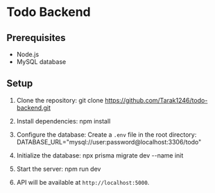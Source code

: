 # Todo Backend

## Prerequisites

- Node.js
- MySQL database

## Setup

1. Clone the repository:
git clone https://github.com/Tarak1246/todo-backend.git

2. Install dependencies:
npm install

3. Configure the database:
Create a `.env` file in the root directory:
  DATABASE_URL="mysql://user:password@localhost:3306/todo"

4. Initialize the database:
npx prisma migrate dev --name init

5. Start the server:
npm run dev

6. API will be available at `http://localhost:5000`.
